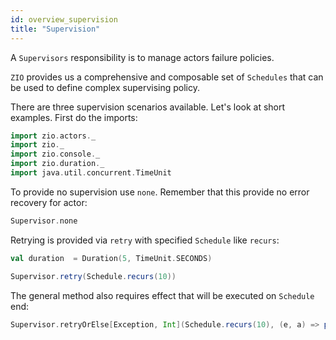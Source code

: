 ```yaml
---
id: overview_supervision
title: "Supervision"
---
```


A `Supervisors` responsibility is to manage actors failure policies.

`ZIO` provides us a comprehensive and composable set of  `Schedules` that can be used to define complex supervising policy.

There are three supervision scenarios available. Let's look at short examples.
First do the imports:

```scala mdoc:silent
import zio.actors._
import zio._
import zio.console._
import zio.duration._
import java.util.concurrent.TimeUnit
```

To provide no supervision use `none`. Remember that this provide no error recovery for actor:

```scala mdoc:silent
Supervisor.none
```

Retrying is provided via `retry` with specified `Schedule` like `recurs`:

```scala mdoc:silent
val duration  = Duration(5, TimeUnit.SECONDS)

Supervisor.retry(Schedule.recurs(10))
```

The general method also requires effect that will be executed on `Schedule` end:

```scala mdoc:silent
Supervisor.retryOrElse[Exception, Int](Schedule.recurs(10), (e, a) => putStrLn("nothing can be done").provide(Console.Live))
```
